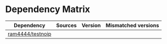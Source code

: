 # Dependency Matrix

Dependency | Sources | Version | Mismatched versions
---------- | ------- | ------- | -------------------
[ram4444/testnoip](https://github.com/ram4444/testnoip.git) |  | []() | 
